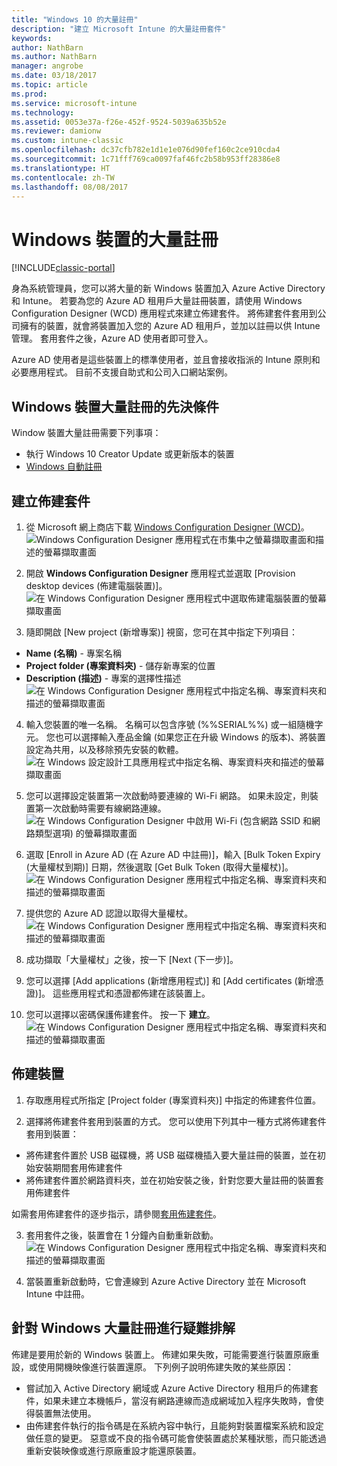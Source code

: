 ```yaml
---
title: "Windows 10 的大量註冊"
description: "建立 Microsoft Intune 的大量註冊套件"
keywords: 
author: NathBarn
ms.author: NathBarn
manager: angrobe
ms.date: 03/18/2017
ms.topic: article
ms.prod: 
ms.service: microsoft-intune
ms.technology: 
ms.assetid: 0053e37a-f26e-452f-9524-5039a635b52e
ms.reviewer: damionw
ms.custom: intune-classic
ms.openlocfilehash: dc37cfb782e1d1e1e076d90fef160c2ce910cda4
ms.sourcegitcommit: 1c71fff769ca0097faf46fc2b58b953ff28386e8
ms.translationtype: HT
ms.contentlocale: zh-TW
ms.lasthandoff: 08/08/2017
---
```

# <a name="bulk-enrollment-for-windows-devices"></a>Windows 裝置的大量註冊

[!INCLUDE[classic-portal](../includes/classic-portal.md)]

身為系統管理員，您可以將大量的新 Windows 裝置加入 Azure Active Directory 和 Intune。 若要為您的 Azure AD 租用戶大量註冊裝置，請使用 Windows Configuration Designer (WCD) 應用程式來建立佈建套件。 將佈建套件套用到公司擁有的裝置，就會將裝置加入您的 Azure AD 租用戶，並加以註冊以供 Intune 管理。 套用套件之後，Azure AD 使用者即可登入。

Azure AD 使用者是這些裝置上的標準使用者，並且會接收指派的 Intune 原則和必要應用程式。 目前不支援自助式和公司入口網站案例。

## <a name="prerequisites-for-windows-devices-bulk-enrollment"></a>Windows 裝置大量註冊的先決條件

Window 裝置大量註冊需要下列事項：

- 執行 Windows 10 Creator Update 或更新版本的裝置
- [Windows 自動註冊](/intune-classic/deploy-use/set-up-windows-device-management-with-microsoft-intune#enable-windows-10-automatic-enrollment)

## <a name="create-a-provisioning-package"></a>建立佈建套件

1. 從 Microsoft 網上商店下載 [Windows Configuration Designer (WCD)](https://www.microsoft.com/store/apps/9nblggh4tx22)。
![Windows Configuration Designer 應用程式在市集中之螢幕擷取畫面和描述的螢幕擷取畫面](../media/bulk-enroll-store.png)

2. 開啟 **Windows Configuration Designer** 應用程式並選取 [Provision desktop devices (佈建電腦裝置)]。
![在 Windows Configuration Designer 應用程式中選取佈建電腦裝置的螢幕擷取畫面](../media/bulk-enroll-select.png)

3. 隨即開啟 [New project (新增專案)] 視窗，您可在其中指定下列項目：
  - **Name (名稱)** - 專案名稱
  - **Project folder (專案資料夾)** - 儲存新專案的位置
  - **Description (描述)** - 專案的選擇性描述 ![在 Windows Configuration Designer 應用程式中指定名稱、專案資料夾和描述的螢幕擷取畫面](../media/bulk-enroll-name.png)

4.  輸入您裝置的唯一名稱。 名稱可以包含序號 (%%SERIAL%%) 或一組隨機字元。 您也可以選擇輸入產品金鑰 (如果您正在升級 Windows 的版本)、將裝置設定為共用，以及移除預先安裝的軟體。<BR>
![在 Windows 設定設計工具應用程式中指定名稱、專案資料夾和描述的螢幕擷取畫面](../media/bulk-enroll-device.png)

5.  您可以選擇設定裝置第一次啟動時要連線的 Wi-Fi 網路。  如果未設定，則裝置第一次啟動時需要有線網路連線。
![在 Windows Configuration Designer 中啟用 Wi-Fi (包含網路 SSID 和網路類型選項) 的螢幕擷取畫面](../media/bulk-enroll-network.png)

6.  選取 [Enroll in Azure AD (在 Azure AD 中註冊)]，輸入 [Bulk Token Expiry (大量權杖到期)] 日期，然後選取 [Get Bulk Token (取得大量權杖)]。
![在 Windows Configuration Designer 應用程式中指定名稱、專案資料夾和描述的螢幕擷取畫面](../media/bulk-enroll-account.png)

7. 提供您的 Azure AD 認證以取得大量權杖。
![在 Windows Configuration Designer 應用程式中指定名稱、專案資料夾和描述的螢幕擷取畫面](../media/bulk-enroll-cred.png)

8.  成功擷取「大量權杖」之後，按一下 [Next (下一步)]。

9. 您可以選擇 [Add applications (新增應用程式)] 和 [Add certificates (新增憑證)]。 這些應用程式和憑證都佈建在該裝置上。

10. 您可以選擇以密碼保護佈建套件。  按一下 **建立**。
![在 Windows Configuration Designer 應用程式中指定名稱、專案資料夾和描述的螢幕擷取畫面](../media/bulk-enroll-create.png)

## <a name="provision-devices"></a>佈建裝置

1. 存取應用程式所指定 [Project folder (專案資料夾)] 中指定的佈建套件位置。

2. 選擇將佈建套件套用到裝置的方式。  您可以使用下列其中一種方式將佈建套件套用到裝置：
 - 將佈建套件置於 USB 磁碟機，將 USB 磁碟機插入要大量註冊的裝置，並在初始安裝期間套用佈建套件
 - 將佈建套件置於網路資料夾，並在初始安裝之後，針對您要大量註冊的裝置套用佈建套件

 如需套用佈建套件的逐步指示，請參閱[套用佈建套件](https://technet.microsoft.com/itpro/windows/configure/provisioning-apply-package)。

3. 套用套件之後，裝置會在 1 分鐘內自動重新啟動。
 ![在 Windows Configuration Designer 應用程式中指定名稱、專案資料夾和描述的螢幕擷取畫面](../media/bulk-enroll-add.png)

4. 當裝置重新啟動時，它會連線到 Azure Active Directory 並在 Microsoft Intune 中註冊。

## <a name="troubleshooting-windows-bulk-enrollment"></a>針對 Windows 大量註冊進行疑難排解

佈建是要用於新的 Windows 裝置上。 佈建如果失敗，可能需要進行裝置原廠重設，或使用開機映像進行裝置還原。 下列例子說明佈建失敗的某些原因：

- 嘗試加入 Active Directory 網域或 Azure Active Directory 租用戶的佈建套件，如果未建立本機帳戶，當沒有網路連線而造成網域加入程序失敗時，會使得裝置無法使用。
- 由佈建套件執行的指令碼是在系統內容中執行，且能夠對裝置檔案系統和設定做任意的變更。 惡意或不良的指令碼可能會使裝置處於某種狀態，而只能透過重新安裝映像或進行原廠重設才能還原裝置。
